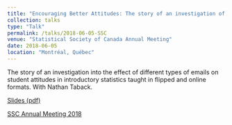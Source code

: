 ```yaml
---
title: "Encouraging Better Attitudes: The story of an investigation of teaching and learning introductory statistics"
collection: talks
type: "Talk"
permalink: /talks/2018-06-05-SSC
venue: "Statistical Society of Canada Annual Meeting"
date: 2018-06-05
location: "Montréal, Québec"
---
```


The story of an investigation into the effect of different types of emails on student attitudes in introductory statistics taught in flipped and online formats.  With Nathan Taback.

[Slides (pdf)](http://utstat.utoronto.ca/alisong/Talks/GibbsTaback_SSC2018_june2018.pdf)

[SSC Annual Meeting 2018](https://ssc.ca/en/meeting/annual/2018)
